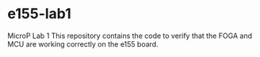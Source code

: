 # e155-lab1
MicroP Lab 1
This repository contains the code to verify that the FOGA and MCU are working correctly on the e155 board.
